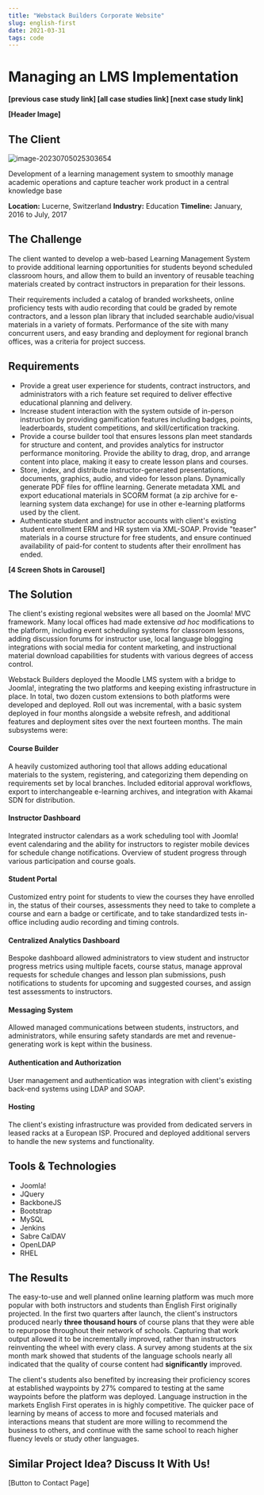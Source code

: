 ```yaml
---
title: "Webstack Builders Corporate Website"
slug: english-first
date: 2021-03-31
tags: code
---
```

# Managing an LMS Implementation

**[previous case study link] [all case studies link] [next case study link]**

**[Header Image]**

## **The** Client

![image-20230705025303654](images/english-first/image-20230705025303654.png)

Development of a learning management system to smoothly manage academic operations and capture teacher work product in a central knowledge base

**Location:** Lucerne, Switzerland
**Industry:** Education
**Timeline:** January, 2016 to July, 2017

## **The** Challenge

The client wanted to develop a web-based Learning Management System to provide additional learning opportunities for students beyond scheduled classroom hours, and allow them to build an inventory of reusable teaching materials created by contract instructors in preparation for their lessons.

Their requirements included a catalog of branded worksheets, online proficiency tests with audio recording that could be graded by remote contractors, and a lesson plan library that included searchable audio/visual materials in a variety of formats. Performance of the site with many concurrent users, and easy branding and deployment for regional branch offices, was a criteria for project success.

## Requirements

- Provide a great user experience for students, contract instructors, and administrators with a rich feature set required to deliver effective educational planning and delivery.
- Increase student interaction with the system outside of in-person instruction by providing gamification features including badges, points, leaderboards, student competitions, and skill/certification tracking.
- Provide a course builder tool that ensures lessons plan meet standards for structure and content, and provides analytics for instructor performance monitoring. Provide the ability to drag, drop, and arrange content into place, making it easy to create lesson plans and courses.
- Store, index, and distribute instructor-generated presentations, documents,  graphics, audio, and video for lesson plans. Dynamically generate PDF files for offline learning. Generate metadata XML and export educational materials in SCORM format (a zip archive for e-learning system data exchange) for use in other e-learning platforms used by the client.
- Authenticate student and instructor accounts with client's existing student enrollment ERM and HR system via XML-SOAP. Provide "teaser" materials in a course structure for free students, and ensure continued availability of paid-for content to students after their enrollment has ended.

**[4 Screen Shots in Carousel]**

## **The** Solution

The client's existing regional websites were all based on the Joomla! MVC framework. Many local offices had made extensive *ad hoc* modifications to the platform, including event scheduling systems for classroom lessons, adding discussion forums for instructor use, local language blogging integrations with social media for content marketing, and instructional material download capabilities for students with various degrees of access control.

Webstack Builders deployed the Moodle LMS system with a bridge to Joomla!, integrating the two platforms and keeping existing infrastructure in place. In total, two dozen custom extensions to both platforms were developed and deployed. Roll out was incremental, with a basic system deployed in four months alongside a website refresh, and additional features and deployment sites over the next fourteen months. The main subsystems were:

#### Course Builder

A heavily customized authoring tool that allows adding educational materials to the system,  registering, and categorizing them depending on requirements set by local branches. Included editorial approval workflows, export to interchangeable e-learning archives, and integration with Akamai SDN for distribution.

#### Instructor Dashboard

Integrated instructor calendars as a work scheduling tool with Joomla! event calendaring and the ability for instructors to register mobile devices for schedule change notifications. Overview of student progress through various participation and course goals.

#### Student Portal

Customized entry point for students to view the courses they have enrolled in, the status of their courses, assessments they need to take to complete a course and earn a badge or certificate, and to take standardized tests in-office including audio recording and timing controls.

#### Centralized Analytics Dashboard

Bespoke dashboard allowed administrators to view student and instructor progress metrics using multiple facets, course status, manage approval requests for schedule changes and lesson plan submissions, push notifications to students for upcoming and suggested courses, and assign test assessments to instructors.

#### Messaging System

Allowed managed communications between students, instructors, and administrators, while ensuring safety standards are met and revenue-generating work is kept within the business.

#### Authentication and Authorization

User management and authentication was integration with client's existing back-end systems using LDAP and SOAP.

#### Hosting

The client's existing infrastructure was provided from dedicated servers in leased racks at a European ISP. Procured and deployed additional servers to handle the new systems and functionality.


## Tools & Technologies

- Joomla!
- JQuery
- BackboneJS
- Bootstrap
- MySQL
- Jenkins
- Sabre CalDAV
- OpenLDAP
- RHEL


## **The** Results

The easy-to-use and well planned online learning platform was much more popular with both instructors and students than English First originally projected. In the first two quarters after launch, the client's instructors produced nearly **three thousand hours** of course plans that they were able to repurpose throughout their network of schools. Capturing that work output allowed it to be incrementally improved, rather than instructors reinventing the wheel with every class. A survey among students at the six month mark showed that students of the language schools nearly all indicated that the quality of course content had **significantly** improved.

The client's students also benefited by increasing their proficiency scores at established waypoints by 27% compared to testing at the same waypoints before the platform was deployed. Language instruction in the markets English First operates in is highly competitive. The quicker pace of learning by means of access to more and focused materials and interactions means that student are more willing to recommend the business to others, and continue with the same school to reach higher fluency levels or study other languages.

## Similar Project Idea? Discuss It With Us!

[Button to Contact Page]